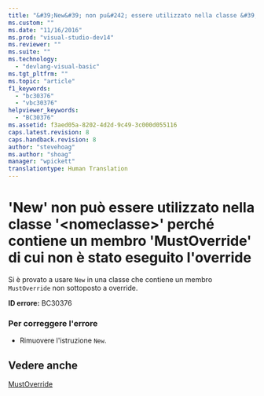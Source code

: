 ```yaml
---
title: "&#39;New&#39; non pu&#242; essere utilizzato nella classe &#39;&lt;nomeclasse&gt;&#39; perch&#233; contiene un membro &#39;MustOverride&#39; di cui non &#232; stato eseguito l&#39;override | Microsoft Docs"
ms.custom: ""
ms.date: "11/16/2016"
ms.prod: "visual-studio-dev14"
ms.reviewer: ""
ms.suite: ""
ms.technology: 
  - "devlang-visual-basic"
ms.tgt_pltfrm: ""
ms.topic: "article"
f1_keywords: 
  - "bc30376"
  - "vbc30376"
helpviewer_keywords: 
  - "BC30376"
ms.assetid: f3aed05a-8202-4d2d-9c49-3c000d055116
caps.latest.revision: 8
caps.handback.revision: 8
author: "stevehoag"
ms.author: "shoag"
manager: "wpickett"
translationtype: Human Translation
---
```

# &#39;New&#39; non pu&#242; essere utilizzato nella classe &#39;&lt;nomeclasse&gt;&#39; perch&#233; contiene un membro &#39;MustOverride&#39; di cui non &#232; stato eseguito l&#39;override
Si è provato a usare `New` in una classe che contiene un membro `MustOverride` non sottoposto a override.  
  
 **ID errore:** BC30376  
  
### Per correggere l'errore  
  
-   Rimuovere l'istruzione `New`.  
  
## Vedere anche  
 [MustOverride](../../visual-basic/language-reference/modifiers/mustoverride.md)